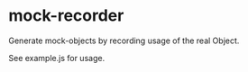 # mock-recorder

Generate mock-objects by recording usage of the real Object.

See example.js for usage.
